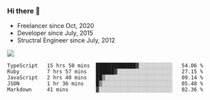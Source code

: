 ### Hi there 👋

- Freelancer since Oct, 2020
- Developer since July, 2015
- Structral Engineer since July, 2012

<img src="https://github-readme-stats.vercel.app/api?username=an-lee&show_icons=true&icon_color=0366d6&text_color=24292e&bg_color=ffffff&hide_title=true" />

<!--START_SECTION:waka-->
```text
TypeScript   15 hrs 50 mins  █████████████▓░░░░░░░░░░░   54.06 % 
Ruby         7 hrs 57 mins   ██████▓░░░░░░░░░░░░░░░░░░   27.15 % 
JavaScript   2 hrs 40 mins   ██▒░░░░░░░░░░░░░░░░░░░░░░   09.14 % 
JSON         1 hr 36 mins    █▒░░░░░░░░░░░░░░░░░░░░░░░   05.48 % 
Markdown     41 mins         ▓░░░░░░░░░░░░░░░░░░░░░░░░   02.36 % 
```
<!--END_SECTION:waka-->
